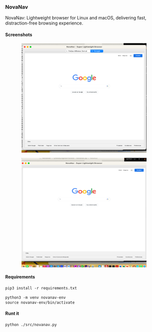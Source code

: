 ### NovaNav
NovaNav: Lightweight browser for Linux and macOS, delivering fast, distraction-free browsing experience.

#### Screenshots

<p align="center">
  <img src="./images/sshot-1.png" alt="Screenshot" width="400" height="350">
</p>

<p align="center">
  <img src="./images/sshot-2.png" alt="Screenshot" width="400" height="350">
</p>

#### Requirements

```
pip3 install -r requirements.txt
```

```
python3 -m venv novanav-env
source novanav-env/bin/activate
```

#### Runt it

```
python ./src/novanav.py
```
